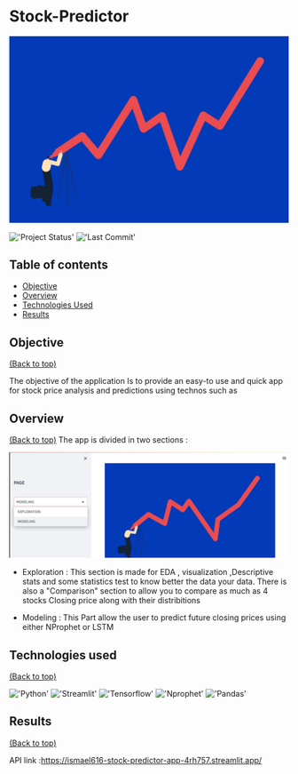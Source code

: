 # Stock-Predictor


<img src="Images/main.gif" alt="Project Image">

!['Project Status'](https://img.shields.io/badge/Project%20Status-Completed-green)
!['Last Commit'](https://img.shields.io/github/last-commit/ismael616/Stock-Predictor)

## Table of contents

- [Objective](#Objective)
- [Overview](#Overview)
- [Technologies Used ](#technologies-used)
- [Results](#Results)

## Objective
[(Back to top)](#Table-of-contents)

The objective of the application Is to provide an easy-to use and quick app for stock price analysis and predictions using technos such as 

## Overview
[(Back to top)](#Table-of-contents)
 The app is divided in two sections :

 <img src="Images/sc1.png">



 * Exploration :
    This section is made for EDA ,                          visualization ,Descriptive stats and some statistics test to know better the data your data.
    There is also a "Comparison" section to allow you to compare as much as 4 stocks Closing price along with their distribitions 

    
 * Modeling :
   This Part allow the user to predict future closing prices using either NProphet or LSTM  
 
## Technologies used
[(Back to top)](#Table-of-contents)

!['Python'](https://img.shields.io/badge/-Python-green)
!['Streamlit'](https://img.shields.io/badge/-Streamlit-orange)
!['Tensorflow'](https://img.shields.io/badge/-Tensorflow-blue)
!['Nprophet'](
https://img.shields.io/badge/-Nprophet-red)
!['Pandas'](https://img.shields.io/badge/-Pandas-purple)

## Results
[(Back to top)](#Table-of-contents)

API link :https://ismael616-stock-predictor-app-4rh757.streamlit.app/

